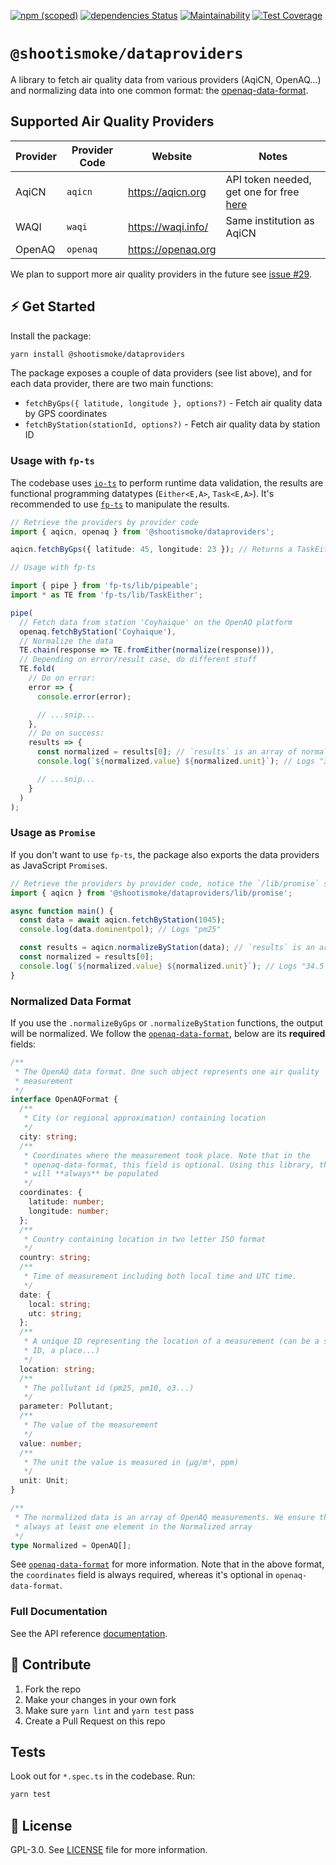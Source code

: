 [![npm (scoped)](https://img.shields.io/npm/v/@shootismoke/dataproviders.svg)](https://www.npmjs.com/package/@shootismoke/dataproviders)
[![dependencies Status](https://david-dm.org/shootismoke/common/status.svg?path=packages/dataproviders)](https://david-dm.org/shootismoke/common?path=packages/dataproviders)
[![Maintainability](https://api.codeclimate.com/v1/badges/2d517984b9b528fcd3cd/maintainability)](https://codeclimate.com/github/shootismoke/common/maintainability)
[![Test Coverage](https://api.codeclimate.com/v1/badges/2d517984b9b528fcd3cd/test_coverage)](https://codeclimate.com/github/shootismoke/common/test_coverage)

# `@shootismoke/dataproviders`

A library to fetch air quality data from various providers (AqiCN, OpenAQ...) and normalizing data into one common format: the [openaq-data-format](#normalized-data-format).

## Supported Air Quality Providers

| Provider | Provider Code | Website            | Notes                                                                            |
| -------- | ------------- | ------------------ | -------------------------------------------------------------------------------- |
| AqiCN    | `aqicn`       | https://aqicn.org  | API token needed, get one for free [here](https://aqicn.org/data-platform/token) |
| WAQI     | `waqi`        | https://waqi.info/ | Same institution as AqiCN                                                        |
| OpenAQ   | `openaq`      | https://openaq.org |                                                                                  |

We plan to support more air quality providers in the future see [issue #29](https://github.com/shootismoke/common/issues/29).

## ⚡ Get Started

Install the package:

```bash
yarn install @shootismoke/dataproviders
```

The package exposes a couple of data providers (see list above), and for each data provider, there are two main functions:

- `fetchByGps({ latitude, longitude }, options?)` - Fetch air quality data by GPS coordinates
- `fetchByStation(stationId, options?)` - Fetch air quality data by station ID

### Usage with `fp-ts`

The codebase uses [`io-ts`](https://github.com/gcanti/io-ts) to perform runtime data validation, the results are functional programming datatypes (`Either<E,A>`, `Task<E,A>`). It's recommended to use [`fp-ts`](https://github.com/gcanti/fp-ts) to manipulate the results.

```typescript
// Retrieve the providers by provider code
import { aqicn, openaq } from '@shootismoke/dataproviders';

aqicn.fetchByGps({ latitude: 45, longitude: 23 }); // Returns a TaskEither<Error, AqicnData>

// Usage with fp-ts

import { pipe } from 'fp-ts/lib/pipeable';
import * as TE from 'fp-ts/lib/TaskEither';

pipe(
  // Fetch data from station 'Coyhaique' on the OpenAQ platform
  openaq.fetchByStation('Coyhaique'),
  // Normalize the data
  TE.chain(response => TE.fromEither(normalize(response))),
  // Depending on error/result case, do different stuff
  TE.fold(
    // Do on error:
    error => {
      console.error(error);

      // ...snip...
    },
    // Do on success:
    results => {
      const normalized = results[0]; // `results` is an array of normalized OpenAQ objects
      console.log(`${normalized.value} ${normalized.unit}`); // Logs "34.5 µg/m³"

      // ...snip...
    }
  )
);
```

### Usage as `Promise`

If you don't want to use `fp-ts`, the package also exports the data providers as JavaScript `Promise`s.

```typescript
// Retrieve the providers by provider code, notice the `/lib/promise` subpath here!
import { aqicn } from '@shootismoke/dataproviders/lib/promise';

async function main() {
  const data = await aqicn.fetchByStation(1045);
  console.log(data.dominentpol); // Logs "pm25"

  const results = aqicn.normalizeByStation(data); // `results` is an array of normalized OpenAQ objects
  const normalized = results[0];
  console.log(`${normalized.value} ${normalized.unit}`); // Logs "34.5 µg/m³"
}
```

### Normalized Data Format

If you use the `.normalizeByGps` or `.normalizeByStation` functions, the output will be normalized. We follow the [`openaq-data-format`](https://github.com/openaq/openaq-data-format), below are its **required** fields:

```typescript
/**
 * The OpenAQ data format. One such object represents one air quality
 * measurement
 */
interface OpenAQFormat {
  /**
   * City (or regional approximation) containing location
   */
  city: string;
  /**
   * Coordinates where the measurement took place. Note that in the
   * openaq-data-format, this field is optional. Using this library, this field
   * will **always** be populated
   */
  coordinates: {
    latitude: number;
    longitude: number;
  };
  /**
   * Country containing location in two letter ISO format
   */
  country: string;
  /**
   * Time of measurement including both local time and UTC time.
   */
  date: {
    local: string;
    utc: string;
  };
  /**
   * A unique ID representing the location of a measurement (can be a station
   * ID, a place...)
   */
  location: string;
  /**
   * The pollutant id (pm25, pm10, o3...)
   */
  parameter: Pollutant;
  /**
   * The value of the measurement
   */
  value: number;
  /**
   * The unit the value is measured in (µg/m³, ppm)
   */
  unit: Unit;
}

/**
 * The normalized data is an array of OpenAQ measurements. We ensure there is
 * always at least one element in the Normalized array
 */
type Normalized = OpenAQ[];
```

See [`openaq-data-format`](https://github.com/openaq/openaq-data-format) for more information. Note that in the above format, the `coordinates` field is always required, whereas it's optional in `openaq-data-format`.

### Full Documentation

See the API reference [documentation](./docs/globals.md).

## :raising_hand: Contribute

1. Fork the repo
2. Make your changes in your own fork
3. Make sure `yarn lint` and `yarn test` pass
4. Create a Pull Request on this repo

## Tests

Look out for `*.spec.ts` in the codebase. Run:

```bash
yarn test
```

## :newspaper: License

GPL-3.0. See [LICENSE](./LICENSE) file for more information.
